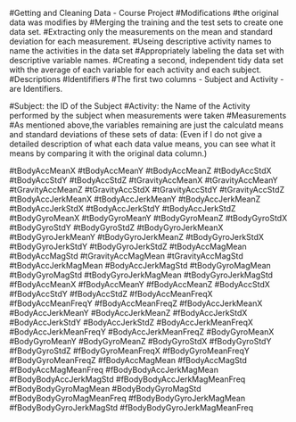 #Getting and Cleaning Data - Course Project
#Modifications
#the original data was modifies by
#Merging the training and the test sets to create one data set.
#Extracting only the measurements on the mean and standard deviation for each measurement.
#Useing descriptive activity names to name the activities in the data set
#Appropriately labeling the data set with descriptive variable names.
#Creating a second, independent tidy data set with the average of each variable for each activity and each subject.
#Descriptions
#Identififiers
#The first two columns - Subject and Activity - are Identifiers.

#Subject: the ID of the Subject
#Activity: the Name of the Activity performed by the subject when measurements were taken
#Measurements
#As mentioned above,the variables remaining are just the calculatd means and standard deviations of these sets of data: (Even if I do not give a detailed description of what each data value means, you can see what it means by comparing it with the original data column.)

#tBodyAccMeanX
#tBodyAccMeanY
#tBodyAccMeanZ
#tBodyAccStdX
#tBodyAccStdY
#tBodyAccStdZ
#tGravityAccMeanX
#tGravityAccMeanY
#tGravityAccMeanZ
#tGravityAccStdX
#tGravityAccStdY
#tGravityAccStdZ
#tBodyAccJerkMeanX
#tBodyAccJerkMeanY
#tBodyAccJerkMeanZ
#tBodyAccJerkStdX
#tBodyAccJerkStdY
#tBodyAccJerkStdZ
#tBodyGyroMeanX
#tBodyGyroMeanY
#tBodyGyroMeanZ
#tBodyGyroStdX
#tBodyGyroStdY
#tBodyGyroStdZ
#tBodyGyroJerkMeanX
#tBodyGyroJerkMeanY
#tBodyGyroJerkMeanZ
#tBodyGyroJerkStdX
#tBodyGyroJerkStdY
#tBodyGyroJerkStdZ
#tBodyAccMagMean
#tBodyAccMagStd
#tGravityAccMagMean
#tGravityAccMagStd
#tBodyAccJerkMagMean
#BodyAccJerkMagStd
#tBodyGyroMagMean
#tBodyGyroMagStd
#tBodyGyroJerkMagMean
#tBodyGyroJerkMagStd
#fBodyAccMeanX
#fBodyAccMeanY
#fBodyAccMeanZ
#BodyAccStdX
#fBodyAccStdY
#fBodyAccStdZ
#fBodyAccMeanFreqX
#fBodyAccMeanFreqY
#fBodyAccMeanFreqZ
#fBodyAccJerkMeanX
#BodyAccJerkMeanY
#BodyAccJerkMeanZ
#fBodyAccJerkStdX
#BodyAccJerkStdY
#BodyAccJerkStdZ
#BodyAccJerkMeanFreqX
#BodyAccJerkMeanFreqY
#BodyAccJerkMeanFreqZ
#BodyGyroMeanX
#BodyGyroMeanY
#BodyGyroMeanZ
#BodyGyroStdX
#fBodyGyroStdY
#fBodyGyroStdZ
#fBodyGyroMeanFreqX
#fBodyGyroMeanFreqY
#fBodyGyroMeanFreqZ
#fBodyAccMagMean
#fBodyAccMagStd
#fBodyAccMagMeanFreq
#fBodyBodyAccJerkMagMean
#fBodyBodyAccJerkMagStd
#fBodyBodyAccJerkMagMeanFreq
#fBodyBodyGyroMagMean
#BodyBodyGyroMagStd
#fBodyBodyGyroMagMeanFreq
#fBodyBodyGyroJerkMagMean
#fBodyBodyGyroJerkMagStd
#fBodyBodyGyroJerkMagMeanFreq
